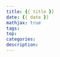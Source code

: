 ```yaml
---
title: {{ title }}
date: {{ date }}
mathjax: true
tags: 
top: 
categories: 
description: 
---
```




